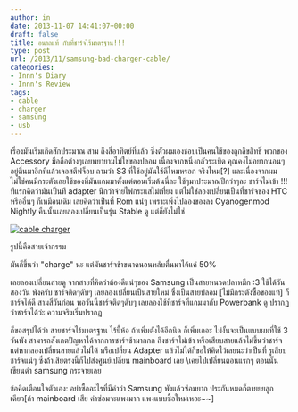 ```yaml
---
author: in
date: 2013-11-07 14:41:07+00:00
draft: false
title: อนาถแท้ กับที่ชาร์จไร้มาตรฐาน!!!
type: post
url: /2013/11/samsung-bad-charger-cable/
categories:
- Innn's Diary
- Innn's Review
tags:
- cable
- charger
- samsung
- usb
---
```


เรื่องมันเริ่มเกิดสักประมาณ สาม ถึงสี่อาทิตย์ที่แล้ว ซึ่งตัวผมเองชอบเป็นคนใช้ของถูกลิขสิทธิ์ พวกของ Accessory มือถือต่างๆเลยพยายามไม่ใช่ของปลอม เนื่องจากหนึ่งกลัวระเบิด คุณคงไม่อยากนอนๆอยู่ตื่นมาอีกทีแล้วเจอสตีฟจ็อบ ถามว่า S3 ที่ใช้อยู่มันใช้ดีไหมหรอก จริงไหม[?] และเนื่องจากผมไม่ใช่คนมีกระตังเลยใช้ของที่มันแถมมาตั้งแต่ตอนเริ่มต้นนี่ละ ใช้ๆมาประมาณปีกว่าๆละ ชาร์จไม่เข้า !!! ทีแรกคิดว่ามันเป็นที adapter นึกว่าจ่ายไฟกระแสไม่เที่ยง แต่ไม่ใช่ลองเปลี่ยนเป็นที่ชาร์จของ HTC หรืออื่นๆ ก็เหมือนเดิม เลยคิดว่าเป็นที่ Rom แน่ๆ เพราะเพิ่งไปลองของลง Cyanogenmod Nightly คืนนั้นเลยลองเปลี่ยนเป็นรุ่น Stable ดู แต่ก็ยังไม่ใช่

[![cable charger](https://www.cyruszh.com/wp-content/uploads/2013/11/IMG_20131107_213030.jpg)
](https://www.cyruszh.com/wp-content/uploads/2013/11/IMG_20131107_213030.jpg)

รูปนี้คือสายเจ้ากรรม

มันก็ขึ้นว่า "charge" นะ แต่มันชาร์จช้าขนาดนอนหลับตื่นมาได้แค่ 50%

เลยลองเปลี่ยนสายดู จากสายที่คิดว่าต้องดีแน่ๆของ Samsung เป็นสายหนวดปลาหมึก :3 ใช้ได้วันสองวัน พังครับ ชาร์จติดๆดับๆ เลยลองเปลี่ยนเป็นสายใหม่ ซึ่งเป็นสายปลอม [ไม่มีกระตังซื้อของแท้] ก็ชาร์จได้ดี สามสี่วันก่อน พอวันนี้ชาร์จติดๆดับๆ เลยลองใช้ที่ชาร์จที่แถมมากับ Powerbank ดู ปรากฏว่าชาร์จได้ว่ะ ความจริงเริ่มปรากฏ

ก็ขอสรุปได้ว่า สายชาร์จไร้มาตรฐาน ไร้ยี้ห้อ ถ้าเพิ่มตังได้อีกนิด ก็เพิ่มเถอะ ไม่งั้นจะเป็นแบบผมที่ใช้ 3 วันพัง สามารถสังเกตปัญหาได้จากการชาร์จช้ามากกก ถึงชาร์จไม่เข้า หรือเสียบสายแล้วไม่ขึ้นว่าชาร์จ แต่หากลองเปลี่ยนสายแล้วไม่ได้ หรือเปลี่ยน Adapter แล้วไม่ได้ก็ขอให้คิดไว้เลยนะว่าเป็นที่ รูเสียบชาร์จแน่ๆ ซึ่งถ้าเสียตรงนี้ก็ไปส่งศูนย์เปลี่ยน mainboard เลย \\เคยไปเปลี่ยนตอนแรกๆ ตอนนั้นเขียนด่า samsung กระจายเลย

ข้อคิดเตือนใจตัวเอง: อย่าซื้ออะไรที่มีคำว่า Samsung พังแล้วซ่อมยาก ประกันหมดก็ตายยยลูกเดียว[ถ้า mainboard เสีย ค่าซ่อมจะแพงมาก แพงแบบซื้อใหม่เหอะ~~]
